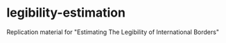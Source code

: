 # legibility-estimation
Replication material for "Estimating The Legibility of International Borders"
